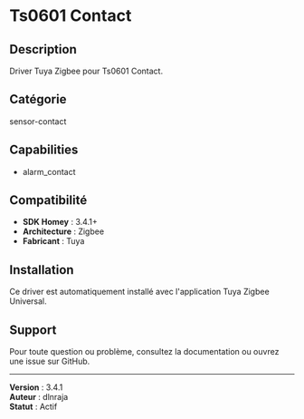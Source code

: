 # Ts0601 Contact

## Description

Driver Tuya Zigbee pour Ts0601 Contact.

## Catégorie

sensor-contact

## Capabilities

- alarm_contact

## Compatibilité

- **SDK Homey** : 3.4.1+
- **Architecture** : Zigbee
- **Fabricant** : Tuya

## Installation

Ce driver est automatiquement installé avec l'application Tuya Zigbee Universal.

## Support

Pour toute question ou problème, consultez la documentation ou ouvrez une issue sur GitHub.

---

**Version** : 3.4.1  
**Auteur** : dlnraja  
**Statut** : Actif
